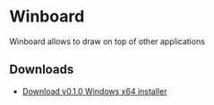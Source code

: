# Winboard
Winboard allows to draw on top of other applications

## Downloads
- [Download v0.1.0 Windows x64 installer](https://github.com/doriandres/winboard/releases/download/v0.1.0/Winboard-0.1.0.Installer.exe)
